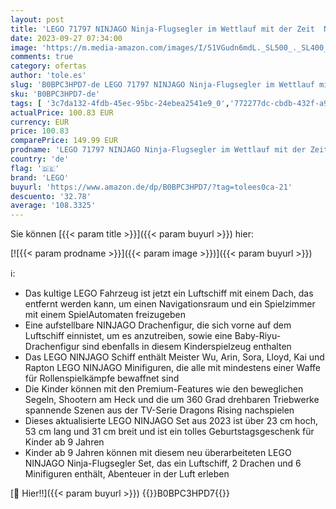 ```yaml
---
layout: post
title: 'LEGO 71797 NINJAGO Ninja-Flugsegler im Wettlauf mit der Zeit  Ninja Luftschiff Spielzeug-Set mit 2 Drachenfiguren und 6 Minifiguren  2023 Fahrzeug-Set  Geburtstagsgeschenk-Idee für Kinder'
date: 2023-09-27 07:34:00
image: 'https://m.media-amazon.com/images/I/51VGudn6mdL._SL500_._SL400_.jpg'
comments: true
category: ofertas
author: 'tole.es'
slug: 'B0BPC3HPD7-de LEGO 71797 NINJAGO Ninja-Flugsegler im Wettlauf mit der...'
sku: 'B0BPC3HPD7-de'
tags: [ '3c7da132-4fdb-45ec-95bc-24ebea2541e9_0','772277dc-cbdb-432f-a915-25a321e9ed8c_0','772277dc-cbdb-432f-a915-25a321e9ed8c_3901','Arborist Merchandising Root','Bauspielzeug & Konstruktionsspielzeug','Bauspielzeugsets','Custom Stores','LEGO','Self Service','Special Features Stores','Spielzeug','Xmas23 Most wanted Toys','lego','🇩🇪', ]
actualPrice: 100.83 EUR
currency: EUR
price: 100.83
comparePrice: 149.99 EUR
prodname: 'LEGO 71797 NINJAGO Ninja-Flugsegler im Wettlauf mit der Zeit  Ninja Luftschiff Spielzeug-Set mit 2 Drachenfiguren und 6 Minifiguren  2023 Fahrzeug-Set  Geburtstagsgeschenk-Idee für Kinder'
country: 'de'
flag: '🇩🇪'
brand: 'LEGO'
buyurl: 'https://www.amazon.de/dp/B0BPC3HPD7/?tag=tolees0ca-21'
descuento: '32.78'
average: '108.3325'
---
```


Sie können [{{< param title >}}]({{< param buyurl >}}) hier:

[![{{< param prodname >}}]({{< param image >}})]({{< param buyurl >}})

ℹ️:

- Das kultige LEGO Fahrzeug ist jetzt ein Luftschiff mit einem Dach, das entfernt werden kann, um einen Navigationsraum und ein Spielzimmer mit einem SpielAutomaten freizugeben
- Eine aufstellbare NINJAGO Drachenfigur, die sich vorne auf dem Luftschiff einnistet, um es anzutreiben, sowie eine Baby-Riyu-Drachenfigur sind ebenfalls in diesem Kinderspielzeug enthalten
- Das LEGO NINJAGO Schiff enthält Meister Wu, Arin, Sora, Lloyd, Kai und Rapton LEGO NINJAGO Minifiguren, die alle mit mindestens einer Waffe für Rollenspielkämpfe bewaffnet sind
- Die Kinder können mit den Premium-Features wie den beweglichen Segeln, Shootern am Heck und die um 360 Grad drehbaren Triebwerke spannende Szenen aus der TV-Serie Dragons Rising nachspielen
- Dieses aktualisierte LEGO NINJAGO Set aus 2023 ist über 23 cm hoch, 53 cm lang und 31 cm breit und ist ein tolles Geburtstagsgeschenk für Kinder ab 9 Jahren
- Kinder ab 9 Jahren können mit diesem neu überarbeiteten LEGO NINJAGO Ninja-Flugsegler Set, das ein Luftschiff, 2 Drachen und 6 Minifiguren enthält, Abenteuer in der Luft erleben

[🛒 Hier!!]({{< param buyurl >}})
{{<world>}}B0BPC3HPD7{{</world>}}
